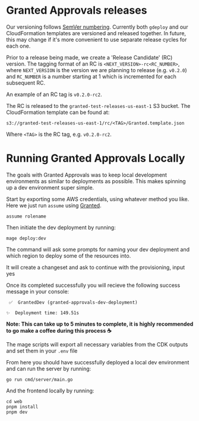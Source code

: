# Granted Approvals releases

Our versioning follows [SemVer numbering](https://semver.org/). Currently both `gdeploy` and our CloudFormation templates are versioned and released together. In future, this may change if it's more convenient to use separate release cycles for each one.

Prior to a release being made, we create a 'Release Candidate' (RC) version. The tagging format of an RC is `<NEXT_VERSION>-rc<RC_NUMBER>`, where `NEXT_VERSION` is the version we are planning to release (e.g. `v0.2.0`) and `RC_NUMBER` is a number starting at 1 which is incremented for each subsequent RC.

An example of an RC tag is `v0.2.0-rc2`.

The RC is released to the `granted-test-releases-us-east-1` S3 bucket. The CloudFormation template can be found at:

```
s3://granted-test-releases-us-east-1/rc/<TAG>/Granted.template.json
```

Where `<TAG>` is the RC tag, e.g. `v0.2.0-rc2`.


# Running Granted Approvals Locally
The goals with Granted Approvals was to keep local development environments as similar to deployments as possible. 
This makes spinning up a dev environment super simple.

Start by exporting some AWS credentials, using whatever method you like.
Here we just run `assume` using [Granted](https://granted.dev/).
```
assume rolename
```


Then initiate the dev deployment by running: 
```
mage deploy:dev
```
The command will ask some prompts for naming your dev deployment and which region to deploy some of the resources into.

It will create a changeset and ask to continue with the provisioning, input yes

Once its completed successfully you will recieve the following success message in your console:
```
 ✅  GrantedDev (granted-approvals-dev-deployment)

✨  Deployment time: 149.51s
```
**Note: This can take up to 5 minutes to complete, it is highly recommended to go make a coffee during this process ☕**

The mage scripts will export all necessary variables from the CDK outputs and set them in your `.env` file

From here you should have successfully deployed a local dev environment and can run the server by running:
```
go run cmd/server/main.go
```
And the frontend locally by running:
```
cd web
pnpm install
pnpm dev
```